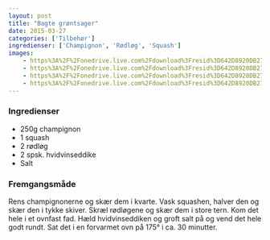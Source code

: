 ```yaml
---
layout: post
title: "Bagte grøntsager"
date: 2015-03-27
categories: ['Tilbehør']
ingredienser: ['Champignon', 'Rødløg', 'Squash']
images:
    - https%3A%2F%2Fonedrive.live.com%2Fdownload%3Fresid%3D642D8920DB2784EE!126168
    - https%3A%2F%2Fonedrive.live.com%2Fdownload%3Fresid%3D642D8920DB2784EE!126170
    - https%3A%2F%2Fonedrive.live.com%2Fdownload%3Fresid%3D642D8920DB2784EE!126173
    - https%3A%2F%2Fonedrive.live.com%2Fdownload%3Fresid%3D642D8920DB2784EE!126179
---
```


### Ingredienser
-   250g champignon
-   1 squash
-   2 rødløg
-   2 spsk. hvidvinseddike
-   Salt

### Fremgangsmåde
Rens champignonerne og skær dem i kvarte. Vask squashen, halver den og skær den i tykke skiver. Skræl rødløgene og skær dem i store tern. 
Kom det hele i et ovnfast fad. Hæld hvidvinseddiken og groft salt på og vend det hele godt rundt.
Sat det i en forvarmet ovn på 175&deg; i ca. 30 minutter.

